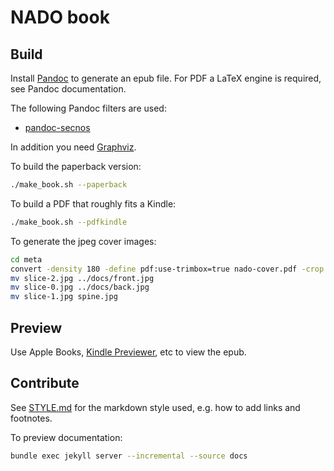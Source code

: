 # NADO book

## Build

Install [Pandoc](https://pandoc.org) to generate an epub file.
For PDF a LaTeX engine is required, see Pandoc documentation.

The following Pandoc filters are used:
* [pandoc-secnos](https://github.com/tomduck/pandoc-xnos)

In addition you need [Graphviz](https://www.graphviz.org).

To build the paperback version:

```sh
./make_book.sh --paperback
```

To build a PDF that roughly fits a Kindle:

```sh
./make_book.sh --pdfkindle
```

To generate the jpeg cover images:

```sh
cd meta
convert -density 180 -define pdf:use-trimbox=true nado-cover.pdf -crop 52.25x100% +repage \( -clone 0 -crop 92x100% +repage -reverse \) -delete 0 -reverse slice.jpg
mv slice-2.jpg ../docs/front.jpg
mv slice-0.jpg ../docs/back.jpg
mv slice-1.jpg spine.jpg

```

## Preview

Use Apple Books, [Kindle Previewer](https://kdp.amazon.com/en_US/help/topic/G202131170), etc to view the epub.

## Contribute

See [STYLE.md](STYLE.md) for the markdown style used, e.g. how to add links and footnotes.

To preview documentation:

```sh
bundle exec jekyll server --incremental --source docs
```
